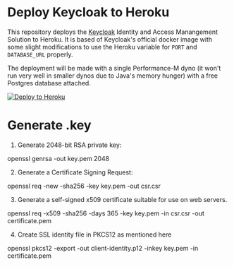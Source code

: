 # Deploy Keycloak to Heroku

This repository deploys the [Keycloak](https://www.keycloak.org) Identity and Access Manangement Solution
to Heroku. It is based of Keycloak's official docker image with some slight modifications to use the
Heroku variable for `PORT` and `DATABASE_URL` properly.

The deployment will be made with a single Performance-M dyno (it won't run very well in smaller dynos
due to Java's memory hunger) with a free Postgres database attached.

[![Deploy to Heroku](https://www.herokucdn.com/deploy/button.svg)](https://heroku.com/deploy)

# Generate .key

1. Generate 2048-bit RSA private key:

openssl genrsa -out key.pem 2048

2. Generate a Certificate Signing Request:

openssl req -new -sha256 -key key.pem -out csr.csr

3. Generate a self-signed x509 certificate suitable for use on web servers.

openssl req -x509 -sha256 -days 365 -key key.pem -in csr.csr -out certificate.pem

4. Create SSL identity file in PKCS12 as mentioned here

openssl pkcs12 -export -out client-identity.p12 -inkey key.pem -in certificate.pem

